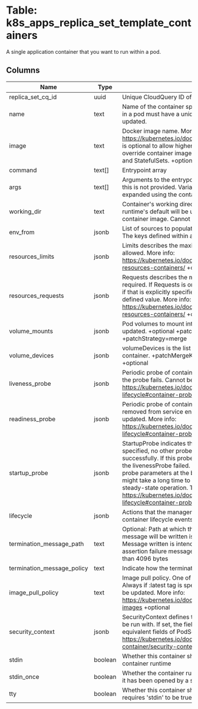 
# Table: k8s_apps_replica_set_template_containers
A single application container that you want to run within a pod.
## Columns
| Name        | Type           | Description  |
| ------------- | ------------- | -----  |
|replica_set_cq_id|uuid|Unique CloudQuery ID of k8s_apps_replica_sets table (FK)|
|name|text|Name of the container specified as a DNS_LABEL. Each container in a pod must have a unique name (DNS_LABEL). Cannot be updated.|
|image|text|Docker image name. More info: https://kubernetes.io/docs/concepts/containers/images This field is optional to allow higher level config management to default or override container images in workload controllers like Deployments and StatefulSets. +optional|
|command|text[]|Entrypoint array|
|args|text[]|Arguments to the entrypoint. The docker image's CMD is used if this is not provided. Variable references $(VAR_NAME) are expanded using the container's environment|
|working_dir|text|Container's working directory. If not specified, the container runtime's default will be used, which might be configured in the container image. Cannot be updated. +optional|
|env_from|jsonb|List of sources to populate environment variables in the container. The keys defined within a source must be a C_IDENTIFIER|
|resources_limits|jsonb|Limits describes the maximum amount of compute resources allowed. More info: https://kubernetes.io/docs/concepts/configuration/manage-resources-containers/ +optional|
|resources_requests|jsonb|Requests describes the minimum amount of compute resources required. If Requests is omitted for a container, it defaults to Limits if that is explicitly specified, otherwise to an implementation-defined value. More info: https://kubernetes.io/docs/concepts/configuration/manage-resources-containers/ +optional|
|volume_mounts|jsonb|Pod volumes to mount into the container's filesystem. Cannot be updated. +optional +patchMergeKey=mountPath +patchStrategy=merge|
|volume_devices|jsonb|volumeDevices is the list of block devices to be used by the container. +patchMergeKey=devicePath +patchStrategy=merge +optional|
|liveness_probe|jsonb|Periodic probe of container liveness. Container will be restarted if the probe fails. Cannot be updated. More info: https://kubernetes.io/docs/concepts/workloads/pods/pod-lifecycle#container-probes +optional|
|readiness_probe|jsonb|Periodic probe of container service readiness. Container will be removed from service endpoints if the probe fails. Cannot be updated. More info: https://kubernetes.io/docs/concepts/workloads/pods/pod-lifecycle#container-probes +optional|
|startup_probe|jsonb|StartupProbe indicates that the Pod has successfully initialized. If specified, no other probes are executed until this completes successfully. If this probe fails, the Pod will be restarted, just as if the livenessProbe failed. This can be used to provide different probe parameters at the beginning of a Pod's lifecycle, when it might take a long time to load data or warm a cache, than during steady-state operation. This cannot be updated. More info: https://kubernetes.io/docs/concepts/workloads/pods/pod-lifecycle#container-probes +optional|
|lifecycle|jsonb|Actions that the management system should take in response to container lifecycle events. Cannot be updated. +optional|
|termination_message_path|text|Optional: Path at which the file to which the container's termination message will be written is mounted into the container's filesystem. Message written is intended to be brief final status, such as an assertion failure message. Will be truncated by the node if greater than 4096 bytes|
|termination_message_policy|text|Indicate how the termination message should be populated|
|image_pull_policy|text|Image pull policy. One of Always, Never, IfNotPresent. Defaults to Always if :latest tag is specified, or IfNotPresent otherwise. Cannot be updated. More info: https://kubernetes.io/docs/concepts/containers/images#updating-images +optional|
|security_context|jsonb|SecurityContext defines the security options the container should be run with. If set, the fields of SecurityContext override the equivalent fields of PodSecurityContext. More info: https://kubernetes.io/docs/tasks/configure-pod-container/security-context/ +optional|
|stdin|boolean|Whether this container should allocate a buffer for stdin in the container runtime|
|stdin_once|boolean|Whether the container runtime should close the stdin channel after it has been opened by a single attach|
|tty|boolean|Whether this container should allocate a TTY for itself, also requires 'stdin' to be true. Default is false. +optional|
